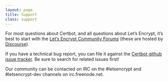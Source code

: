 ```yaml
---
layout: page
title: Support
class: support
---
```

For most questions about Certbot, and all questions about Let’s Encrypt, it’s best to start with the [Let’s Encrypt Community Forums](https://community.letsencrypt.org/) (these are hosted by [Discourse](https://www.discourse.org/)).

If you have a technical bug report, you can file it against the [Certbot github issue tracker](https://github.com/certbot/certbot/issues).  Be sure to search for related issues first!

Our community can be contacted on IRC on the #letsencrypt and #letsencrypt-dev channels on irc.freenode.net.
